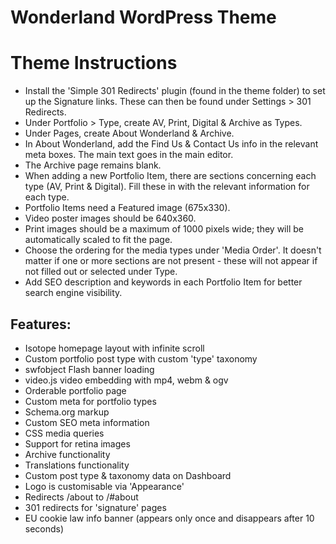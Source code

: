 # Wonderland WordPress Theme

# Theme Instructions

* Install the 'Simple 301 Redirects' plugin (found in the theme folder) to set up the Signature links. These can then be found under Settings  > 301 Redirects.
* Under Portfolio > Type, create AV, Print, Digital & Archive as Types.
* Under Pages, create About Wonderland & Archive.
* In About Wonderland, add the Find Us & Contact Us info in the relevant meta boxes. The main text goes in the main editor.
* The Archive page remains blank.
* When adding a new Portfolio Item, there are sections concerning each type (AV, Print & Digital). Fill these in with the relevant information for each type.
* Portfolio Items need a Featured image (675x330).
* Video poster images should be 640x360.
* Print images should be a maximum of 1000 pixels wide; they will be automatically scaled to fit the page.
* Choose the ordering for the media types under 'Media Order'. It doesn't matter if one or more sections are not present - these will not appear if not filled out or selected under Type.
* Add SEO description and keywords in each Portfolio Item for better search engine visibility.



## Features:

* Isotope homepage layout with infinite scroll
* Custom portfolio post type with custom 'type' taxonomy
* swfobject Flash banner loading
* video.js video embedding with mp4, webm & ogv
* Orderable portfolio page
* Custom meta for portfolio types
* Schema.org markup
* Custom SEO meta information
* CSS media queries
* Support for retina images
* Archive functionality
* Translations functionality
* Custom post type & taxonomy data on Dashboard
* Logo is customisable via 'Appearance'
* Redirects /about to /#about
* 301 redirects for 'signature' pages
* EU cookie law info banner (appears only once and disappears after 10 seconds)

